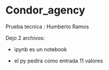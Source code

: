 # Condor_agency
Prueba tecnica : Humberto Ramos

Dejo 2 archivos:
- ipynb es un notebook

- el py pedira como entrada 11 valores
